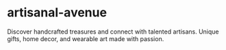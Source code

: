 # artisanal-avenue
Discover handcrafted treasures and connect with talented artisans. Unique gifts, home decor, and wearable art made with passion.
